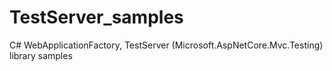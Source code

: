 # TestServer_samples
C# WebApplicationFactory, TestServer (Microsoft.AspNetCore.Mvc.Testing) library samples
